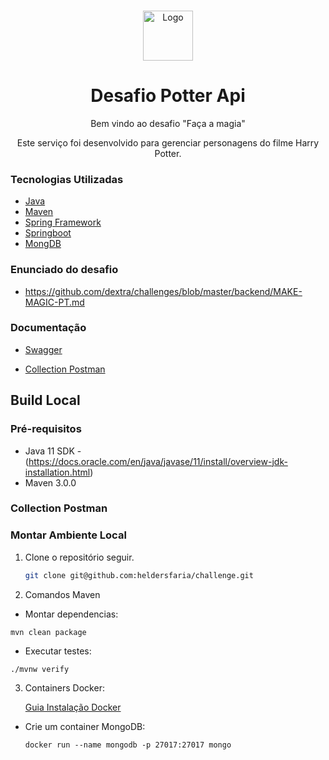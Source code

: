 
<!-- PROJECT LOGO -->
<br />
<p align="center">
  <img src="https://scontent.fvag3-1.fna.fbcdn.net/v/t1.6435-9/229406445_4067196366683460_6795799921763648102_n.png?_nc_cat=103&ccb=1-5&_nc_sid=973b4a&_nc_ohc=QdTBsGTTI-IAX-RcqzW&_nc_ht=scontent.fvag3-1.fna&oh=2bb4195662ceccddc0665fc5c756198e&oe=6142019A" alt="Logo" width="auto" height="80">

  <h1 align="center">Desafio Potter Api</h1>

  <p align="center">
      Bem vindo ao desafio "Faça a magia"
  </p>

  <p align="center">
      Este serviço foi desenvolvido para gerenciar personagens do filme Harry Potter.
  </p>

### Tecnologias Utilizadas

* [Java](https://www.java.com/)
* [Maven](https://maven.apache.org/)
* [Spring Framework](https://spring.io/)
* [Springboot](https://spring.io/projects/spring-boot)
* [MongDB](https://www.mongodb.com/)

### Enunciado do desafio

- https://github.com/dextra/challenges/blob/master/backend/MAKE-MAGIC-PT.md

### Documentação 

- <a href="http://localhost:3000/swagger-ui/#">Swagger</a>

- <a href="https://www.getpostman.com/collections/799c1a99cd73b9e1ee56">Collection Postman</a>


<!-- ABOUT THE PROJECT -->


## Build Local

### Pré-requisitos

- Java 11 SDK - (https://docs.oracle.com/en/java/javase/11/install/overview-jdk-installation.html)
- Maven 3.0.0

### Collection Postman


### Montar Ambiente Local

1. Clone o repositório seguir.
   ```sh
   git clone git@github.com:heldersfaria/challenge.git
   ```

2. Comandos Maven

- Montar dependencias:

`mvn clean package`

- Executar testes:

`./mvnw verify`

3. Containers Docker:

   <a href="https://docs.docker.com/get-docker/">Guia Instalação Docker</a>

- Crie um container MongoDB:
  ```
  docker run --name mongodb -p 27017:27017 mongo
  ```




